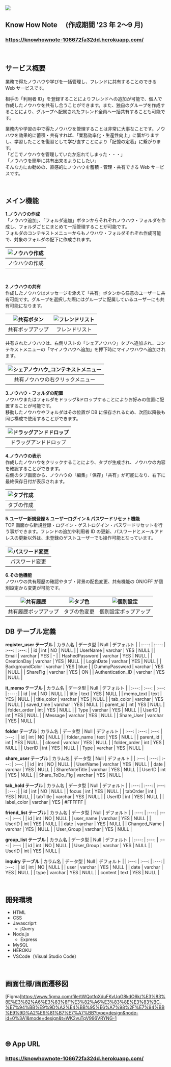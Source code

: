 <img src="public/img/README_img/タイトル.png">

## Know How Note 　(作成期間 '23 年 2〜9 月)

### **https://knowhownote-106672fa32dd.herokuapp.com/**

<br>

## サービス概要

業務で得たノウハウや学びを一括管理し、フレンドに共有することのできる Web サービスです。

相手の「利用者 ID」を登録することによりフレンドへの追加が可能で、個人で作成したノウハウを共有し合うことができます。また、独自のグループを作成することにより、グループへ配属されたフレンド全員へ一括共有することも可能です。

業務内や学習の中で得たノウハウを管理することは非常に大事なことです。ノウハウを効果的に蓄積・共有すれば、「業務効率化・生産性向上」に繋がりますし、学習したことを復習として学び直すことにより「記憶の定着」に繋がります。<br>「どこでノウハウを管理していたか忘れてしまった・・・」<br>「ノウハウを簡単に共有出来るようにしたい」<br>そんな方にお勧めの、直感的にノウハウを蓄積・管理・共有できる Web サービスです。

<br>

## メイン機能

**1.ノウハウの作成** <br>
「ノウハウ追加」、「フォルダ追加」ボタンからそれぞれノウハウ・フォルダを作成し、フォルダごとにまとめて一括管理することが可能です。 <br>
フォルダのコンテキストメニューからもノウハウ・フォルダそれぞれ作成可能で、対象のフォルダの配下に作成されます。

| ![ノウハウ作成](public/img/README_img/ノウハウ作成.png) |
| :-----------------------------------------------------: |
|                     ノウハウの作成                      |

<br>

**2.ノウハウの共有** <br>
作成したノウハウはメッセージを添えて「共有」ボタンから任意のユーザーに共有可能です。グループを選択した際にはグループに配属しているユーザーにも共有可能になります。 <br>

| ![共有ボタン](public/img/README_img/共有ボタン.png) | ![フレンドリスト](public/img/README_img/フレンドリスト.png) |
| :-------------------------------------------------: | :---------------------------------------------------------: |
|                  共有ポップアップ                   |                       フレンドリスト                        |

共有されたノウハウは、右側リストの「シェアノウハウ」タブへ追加され、コンテキストメニューの「マイノウハウへ追加」を押下時にマイノウハウへ追加されます。<br>

| ![シェアノウハウ_コンテキストメニュー](public/img/README_img/シェアノウハウ_コンテキストメニュー.png) |
| :---------------------------------------------------------------------------------------------------: |
|                                   共有ノウハウの右クリックメニュー                                    |

**3.ノウハウ・フォルダの配置** <br>
ノウハウまたはフォルダをドラッグ&ドロップすることによりお好みの位置に配置することが可能です。 <br>
移動したノウハウやフォルダはその位置が DB に保存されるため、次回以降後も同じ構成で使用することができます。

| ![ドラッグアンドドロップ](public/img/README_img/ドラッグアンドドロップ.png) |
| :-------------------------------------------------------------------------: |
|                           ドラッグアンドドロップ                            |

**4.ノウハウの表示** <br>
作成したノウハウをクリックすることにより、タブが生成され、ノウハウの内容を確認することができます。 <br>
右側のタブ画面から、ノウハウの「編集」「保存」「共有」が可能になり、右下に最終保存日付が表示されます。

| ![タブ作成](public/img/README_img/タブ作成.png) |
| :---------------------------------------------: |
|                   タブの作成                    |

**5.ユーザー新規登録 & ユーザーログイン & パスワードリセット機能** <br>
TOP 画面から新規登録・ログイン・ゲストログイン・パスワードリセットを行う事ができます。フレンドの追加や利用者 ID の更新、パスワードとメールアドレスの更新以外は、未登録のゲストユーザーでも操作可能となっています。

| ![パスワード変更](public/img/README_img/パスワード変更.png) |
| :---------------------------------------------------------: |
|                       パスワード変更                        |

**6.その他機能** <br>
ノウハウの共有履歴の確認やタブ・背景の配色変更、共有機能の ON/OFF が個別設定から変更が可能です。

| ![共有履歴](public/img/README_img/共有履歴.png) | ![タブ色](public/img/README_img/タブ色.png) | ![個別設定](public/img/README_img/個別設定.png) |
| :---------------------------------------------: | :-----------------------------------------: | :---------------------------------------------: |
|              共有履歴ポップアップ               |                タブの色変更                 |              個別設定ポップアップ               |

## DB テーブル定義

**register_user テーブル**
| カラム名 | データ型 | Null | デフォルト |
| :---: | :---: | :---: | :---: |
| id | int | NO | NULL |
| UserName | varchar | YES | NULL |
| Email | varchar | YES | - |
| HashedPassword | varchar | YES | NULL |
| CreationDay | varchar | YES | NULL |
| LoginDate | varchar | YES | NULL |
| BackgroundColor | varchar | YES | blue |
| DummyPassword | varchar | YES | NULL |
| ShareFlg | varchar | YES | ON |
| Authentication_ID | varchar | YES | NULL |

**it_memo テーブル**
| カラム名 | データ型 | Null | デフォルト |
| :---: | :---: | :---: | :---: |
| id | int | NO | NULL |
| title | text | YES | NULL |
| memo_text | text | YES | NULL |
| title_color | varchar | YES | NULL |
| tab_color | varchar | YES | NULL |
| saved_time | varchar | YES | NULL |
| parent_id | int | YES | NULL |
| folder_order | int | YES | NULL |
| Type | varchar | YES | NULL |
| UserID | int | YES | NULL |
| Message | varchar | YES | NULL |
| Share_User | varchar | YES | NULL |

**folder テーブル**
| カラム名 | データ型 | Null | デフォルト |
| :---: | :---: | :---: | :---: |
| id | int | NO | NULL |
| folder_name | text | YES | NULL |
| parent_id | int | YES | NULL |
| closed | varchar | YES | NULL |
| folder_order | int | YES | NULL |
| UserID | int | YES | NULL |
| Type | varchar | YES | NULL |

**share_user テーブル**
| カラム名 | データ型 | Null | デフォルト |
| :---: | :---: | :---: | :---: |
| id | int | NO | NULL |
| UserName | varchar | YES | NULL |
| date | varchar | YES | NULL |
| ShareNoteTitle | varchar | YES | NULL |
| UserID | int | YES | NULL |
| Share_ToDo_Flg | varchar | YES | NULL |

**tab_hold テーブル**
| カラム名 | データ型 | Null | デフォルト |
| :---: | :---: | :---: | :---: |
| id | int | NO | NULL |
| focus | int | YES | NULL |
| tabOrder | int | YES | NULL |
| tabTitle | varchar | YES | NULL |
| UserID | int | YES | NULL |
| label_color | varchar | YES | #FFFFFF |

**friend_list テーブル**
| カラム名 | データ型 | Null | デフォルト |
| :---: | :---: | :---: | :---: |
| id | int | NO | NULL |
| user_name | varchar | YES | NULL |
| UserID | int | YES | NULL |
| date | varchar | YES | NULL |
| Changed_Name | varchar | YES | NULL |
| User_Group | varchar | YES | NULL |

**group_list テーブル**
| カラム名 | データ型 | Null | デフォルト |
| :---: | :---: | :---: | :---: |
| id | int | NO | NULL |
| User_Group | varchar | YES | NULL |
| UserID | int | YES | NULL |

**inquiry テーブル**
| カラム名 | データ型 | Null | デフォルト |
| :---: | :---: | :---: | :---: |
| id | int | NO | NULL |
| user | varchar | YES | NULL |
| date | varchar | YES | NULL |
| type | varchar | YES | NULL |
| content | text | YES | NULL |

<!--
## 👀 全体的な仕組み

ここにシステムの図を入れる
-->
<br>

## 開発環境

- HTML
- CSS
- Javascriprt
  - jQuery
- Node.js
  - Express
- MySQL
- HEROKU
- VSCode（Visual Studio Code）

<br>

## 画面仕様/画面遷移図

[Figma]https://www.figma.com/file/tWQotfqXduFKvUqG8kdO6k/%E3%83%8E%E3%82%A6%E3%83%8F%E3%82%A6%E3%83%8E%E3%83%BC_%E7%94%BB%E9%9D%A2%E4%BB%95%E6%A7%98%2F%E7%94%BB%E9%9D%A2%E9%81%B7%E7%A7%BB?type=design&node-id=0%3A1&mode=design&t=WK2vuTqV996VRYNG-1

<br>

## 🌐 App URL

### **https://knowhownote-106672fa32dd.herokuapp.com/**
